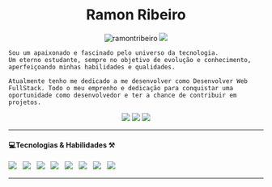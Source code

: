 
<h1 align='center'> Ramon Ribeiro </h1>

<p align="center"><img src="https://komarev.com/ghpvc/?username=ramontribeiro&color=brightgreen&style=flat" alt="ramontribeiro" /> <img src="https://img.shields.io/badge/Dev-FullStack%20-%23b5179e"></p>

```
Sou um apaixonado e fascinado pelo universo da tecnologia. 
Um eterno estudante, sempre no objetivo de evolução e conhecimento, aperfeiçoando minhas habilidades e qualidades.

Atualmente tenho me dedicado a me desenvolver como Desenvolver Web FullStack. Todo o meu emprenho e dedicação para conquistar uma 
oportunidade como desenvolvedor e ter a chance de contribuir em projetos.
```

<p align='center'>
  <a href="https://www.linkedin.com/in/ramonrib/"><img src="https://img.shields.io/badge/linkedin-%230077B5.svg?&style=for-the-badge&logo=linkedin&logoColor=white"/></a>
  <a href="mailto:ramonrib@gmail.com?subject=Olá%20Stefany"><img src="https://img.shields.io/badge/gmail-%23D14836.svg?&style=for-the-badge&logo=gmail&logoColor=white"/></a>
  <a href="https://github.com/ramontribeiro" target="_blank"><img src=https://img.shields.io/badge/GitHub-100000?style=for-the-badge&logo=github&logoColor=white><a/>
</p>
  
<hr>

<h4>💻Tecnologias & Habilidades ⚒</h4>

<p align='left'>
  <img src="https://img.shields.io/badge/html5%20-%23e34f26.svg?&style=for-the-badge&logo=html5&logoColor=white" />&nbsp;&nbsp;
  <img src="https://img.shields.io/badge/CSS3-1572B6?&style=for-the-badge&logo=css3&logoColor=white" />&nbsp;&nbsp;
  <img src="https://img.shields.io/badge/JavaScript-F7DF1E?style=for-the-badge&logo=javascript&logoColor=black" />&nbsp;&nbsp;
  <img src="https://img.shields.io/badge/React-20232A?style=for-the-badge&logo=react&logoColor=61DAFB" />&nbsp;&nbsp;
  <img src="https://img.shields.io/badge/Bootstrap-563D7C?style=for-the-badge&logo=bootstrap&logoColor=white">&nbsp;&nbsp;
  <img src="https://img.shields.io/badge/sass%20-%23cc6699.svg?&style=for-the-badge&logo=sass&logoColor=white" />&nbsp;&nbsp;
  <img src="https://img.shields.io/badge/Sketch-F7B500?style=for-the-badge&logo=sketch&logoColor=white" />&nbsp;&nbsp;
  <img src="https://img.shields.io/badge/Docker-2496ED?style=for-the-badge&logo=docker&logoColor=white" />&nbsp;&nbsp;
</p>


<hr>

